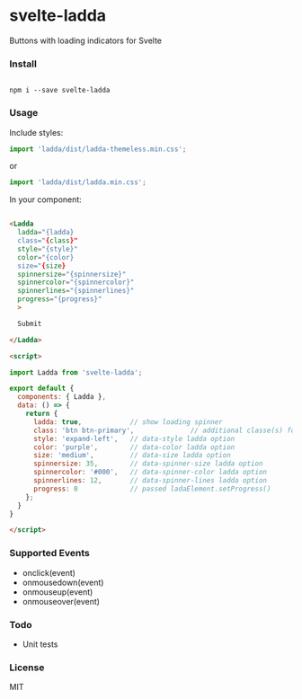 # svelte-ladda

Buttons with loading indicators for Svelte

### Install
```

npm i --save svelte-ladda

```

### Usage

Include styles:

```javascript
import 'ladda/dist/ladda-themeless.min.css';
```
or

```javascript
import 'ladda/dist/ladda.min.css';
```

In your component:

```html

<Ladda
  ladda="{ladda}
  class="{class}"
  style="{style}" 
  color="{color}
  size="{size}
  spinnersize="{spinnersize}"
  spinnercolor="{spinnercolor}"
  spinnerlines="{spinnerlines}"
  progress="{progress}"
  >

  Submit

</Ladda>

<script>

import Ladda from 'svelte-ladda';

export default {
  components: { Ladda },
  data: () => {
    return {
      ladda: true,            // show loading spinner
      class: 'btn btn-primary',              // additional classe(s) for button
      style: 'expand-left',   // data-style ladda option
      color: 'purple',        // data-color ladda option
      size: 'medium',         // data-size ladda option
      spinnersize: 35,        // data-spinner-size ladda option
      spinnercolor: '#000',   // data-spinner-color ladda option
      spinnerlines: 12,       // data-spinner-lines ladda option
      progress: 0             // passed ladaElement.setProgress()
    };
  }
}

</script>

```

### Supported Events

 - onclick(event)
 - onmousedown(event)
 - onmouseup(event)
 - onmouseover(event)

### Todo
 - Unit tests

### License

MIT

